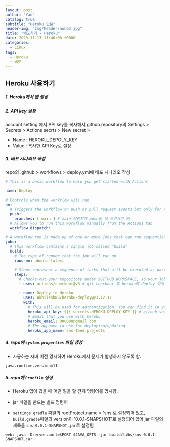 ```yaml
---
layout: post
author: "Yan"
catalog: true
subtitle: "Heroku 입문"
header-img: "img/header/none3.jpg"
title: "배포하기 - Heroku"
date: 2023-11-13 11:40:08 +0000
categories:
  - Linux
tags:
  - Heroku
  - 배포
---
```


## Heroku 사용하기

##### 1. Heroku에서 앱 생성

##### 2. API key 설정

account setting 에서 API key를 복사해서 github repository의 Settings > Secrets > Actions secrts > New secret >  

- Name : HEROKU_DEPOLY_KEY
- Value : 복사한 API Key로 설정

##### 3. 배포 시나리오 작성

repo의 .github > workflows > deploy.yml에 배포 시나리오 작성

```yml
# This is a basic workflow to help you get started with Actions

name: Deploy

# Controls when the workflow will run
on:
  # Triggers the workflow on push or pull request events but only for the main branch
  push:
    branches: [ main ] # main 브랜치에 push될 때 트리거가 됨
  # Allows you to run this workflow manually from the Actions tab
  workflow_dispatch:

# A workflow run is made up of one or more jobs that can run sequentially or in parallel
jobs:
  # This workflow contains a single job called "build"
  build:
    # The type of runner that the job will run on
    runs-on: ubuntu-latest

    # Steps represent a sequence of tasks that will be executed as part of the job
    steps:
      # Checks-out your repository under $GITHUB_WORKSPACE, so your job can access it
      - uses: actions/checkout@v3 # git checkout 후 heroku에 deploy 하게 됨

      - name: Deploy to Heroku
        uses: AkhileshNS/heroku-deploy@v3.12.12
        with:
          # This will be used for authentication. You can find it in your heroku homepage account settings
          heroku_api_key: ${{ secrets.HEROKU_DEPLOY_KEY }} # github settings에 설정한 api key
          # Email that you use with heroku
          heroku_email: 000000@gmail.com
          # The appname to use for deploying/updating
          heroku_app_name: sns-feed-projects
```

##### 4. repo에 `system.properties` 파일 생성

- 사용하는 자바 버전 명시하여 Heroku에서 문제가 발생하지 않도록 함.

```
java.runtime.version=11
```

##### 5. repo에 `Procfile` 생성

-  Heroku 앱이 떴을 때 어떤 일을 할 건지 명령어를 명시함.

- jar 파일을 만드는 빌드 명령어 

- `settings.gradle` 파일의 rootProject.name = 'sns'로 설정되어 있고, `build.gradle`파일의 version이 '0.0.1-SNAPSHOT'로 설정되어 있어  jar 파일의 제목을 `sns-0.0.1-SNAPSHOT.jar`로 설정됨

```
web: java -Dserver.port=$PORT $JAVA_OPTS -jar build/libs/sns-0.0.1-SNAPSHOT.jar
```
